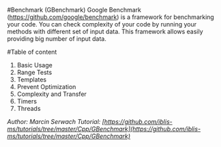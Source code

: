 #Benchmark (GBenchmark)
Google Benchmark (https://github.com/google/benchmark) is a framework for benchmarking your code. You can check complexity of your code by running your methods with different set of input data. This framework allows easily providing big number of input data. 

#Table of content
1. Basic Usage
2. Range Tests
3. Templates
4. Prevent Optimization
5. Complexity and Transfer
6. Timers
7. Threads


*Author: Marcin Serwach*
*Tutorial: [https://github.com/iblis-ms/tutorials/tree/master/Cpp/GBenchmark](https://github.com/iblis-ms/tutorials/tree/master/Cpp/GBenchmark)*
